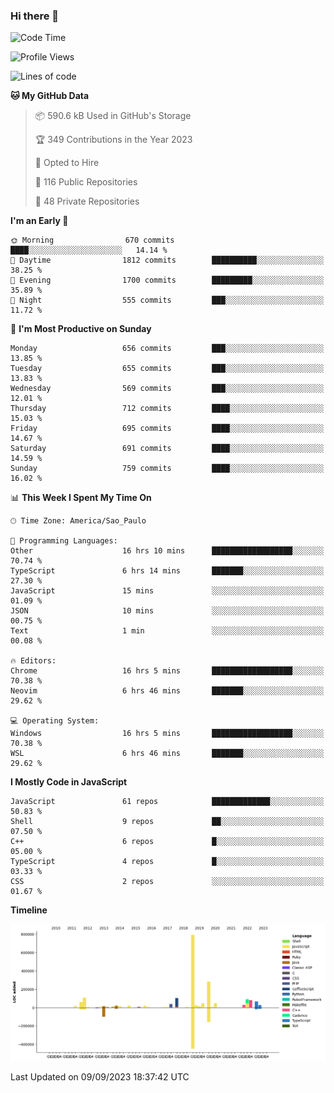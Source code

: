 ### Hi there 👋

<!--START_SECTION:waka-->
![Code Time](http://img.shields.io/badge/Code%20Time-4%2C969%20hrs%2037%20mins-blue)

![Profile Views](http://img.shields.io/badge/Profile%20Views-0-blue)

![Lines of code](https://img.shields.io/badge/From%20Hello%20World%20I%27ve%20Written-2.0%20million%20lines%20of%20code-blue)

**🐱 My GitHub Data** 

> 📦 590.6 kB Used in GitHub's Storage 
 > 
> 🏆 349 Contributions in the Year 2023
 > 
> 💼 Opted to Hire
 > 
> 📜 116 Public Repositories 
 > 
> 🔑 48 Private Repositories 
 > 
**I'm an Early 🐤** 

```text
🌞 Morning                670 commits         ████░░░░░░░░░░░░░░░░░░░░░   14.14 % 
🌆 Daytime                1812 commits        ██████████░░░░░░░░░░░░░░░   38.25 % 
🌃 Evening                1700 commits        █████████░░░░░░░░░░░░░░░░   35.89 % 
🌙 Night                  555 commits         ███░░░░░░░░░░░░░░░░░░░░░░   11.72 % 
```
📅 **I'm Most Productive on Sunday** 

```text
Monday                   656 commits         ███░░░░░░░░░░░░░░░░░░░░░░   13.85 % 
Tuesday                  655 commits         ███░░░░░░░░░░░░░░░░░░░░░░   13.83 % 
Wednesday                569 commits         ███░░░░░░░░░░░░░░░░░░░░░░   12.01 % 
Thursday                 712 commits         ████░░░░░░░░░░░░░░░░░░░░░   15.03 % 
Friday                   695 commits         ████░░░░░░░░░░░░░░░░░░░░░   14.67 % 
Saturday                 691 commits         ████░░░░░░░░░░░░░░░░░░░░░   14.59 % 
Sunday                   759 commits         ████░░░░░░░░░░░░░░░░░░░░░   16.02 % 
```


📊 **This Week I Spent My Time On** 

```text
🕑︎ Time Zone: America/Sao_Paulo

💬 Programming Languages: 
Other                    16 hrs 10 mins      ██████████████████░░░░░░░   70.74 % 
TypeScript               6 hrs 14 mins       ███████░░░░░░░░░░░░░░░░░░   27.30 % 
JavaScript               15 mins             ░░░░░░░░░░░░░░░░░░░░░░░░░   01.09 % 
JSON                     10 mins             ░░░░░░░░░░░░░░░░░░░░░░░░░   00.75 % 
Text                     1 min               ░░░░░░░░░░░░░░░░░░░░░░░░░   00.08 % 

🔥 Editors: 
Chrome                   16 hrs 5 mins       ██████████████████░░░░░░░   70.38 % 
Neovim                   6 hrs 46 mins       ███████░░░░░░░░░░░░░░░░░░   29.62 % 

💻 Operating System: 
Windows                  16 hrs 5 mins       ██████████████████░░░░░░░   70.38 % 
WSL                      6 hrs 46 mins       ███████░░░░░░░░░░░░░░░░░░   29.62 % 
```

**I Mostly Code in JavaScript** 

```text
JavaScript               61 repos            █████████████░░░░░░░░░░░░   50.83 % 
Shell                    9 repos             ██░░░░░░░░░░░░░░░░░░░░░░░   07.50 % 
C++                      6 repos             █░░░░░░░░░░░░░░░░░░░░░░░░   05.00 % 
TypeScript               4 repos             █░░░░░░░░░░░░░░░░░░░░░░░░   03.33 % 
CSS                      2 repos             ░░░░░░░░░░░░░░░░░░░░░░░░░   01.67 % 
```



**Timeline**

![Lines of Code chart](https://raw.githubusercontent.com/jampow/jampow/master/assets/bar_graph.png)


 Last Updated on 09/09/2023 18:37:42 UTC
<!--END_SECTION:waka-->
